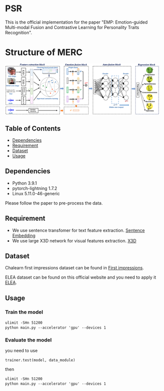 # PSR

This is the official implementation for the paper "EMP: Emotion-guided Multi-modal Fusion and Contrastive
Learning for Personality Traits Recognition".

# Structure of MERC
![image](structure.png)

## Table of Contents

- [Dependencies](#security)
- [Requirement](#background)
- [Dataset](#dataset)
- [Usage](#usage)

## Dependencies

- Python 3.9.1
- pytorch-lightning 1.7.2   
- Linux 5.11.0-46-generic

Please follow the paper to pre-process the data. 

## Requirement
- We use sentence transfomer for text feature extraction. [Sentence Embedding](https://huggingface.co/cardiffnlp/twitter-roberta-base-emotion)
- We use large X3D network for visual features extraction. [X3D](https://github.com/facebookresearch/pytorchvideo)


## Dataset
Chalearn first impressions dataset can be found in [First impressions](https://chalearnlap.cvc.uab.cat/dataset/24/description/).

ELEA dataset can be found on this official website and you need to apply it [ELEA](https://www.idiap.ch/en/dataset/elea).


## Usage

### Train the model

```
ulimit -SHn 51200
python main.py --accelerator 'gpu' --devices 1  
```

### Evaluate the model
you need to use
```
trainer.test(model, data_module)
```

then
```
ulimit -SHn 51200
python main.py --accelerator 'gpu' --devices 1  
```
